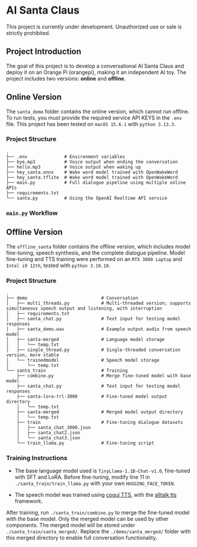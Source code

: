 # AI Santa Claus

This project is currently under development. Unauthorized use or sale is strictly prohibited.

## Project Introduction

The goal of this project is to develop a conversational AI Santa Claus and deploy it on an Orange Pi (orangepi), making it an independent AI toy. The project includes two versions: **online** and **offline**.

## Online Version

The `santa_demo` folder contains the online version, which cannot run offline. To run tests, you must provide the required service API KEYS in the `.env` file. This project has been tested on `macOS 15.6.1` with `python 3.13.3`.

### Project Structure

```
.
├── .env              # Environment variables
├── bye.mp3           # Voice output when ending the conversation
├── hello.mp3         # Voice output when waking up
├── hey_santa.onnx    # Wake word model trained with OpenWakeWord
├── hey_santa.tflite  # Wake word model trained with OpenWakeWord
├── main.py           # Full dialogue pipeline using multiple online APIs
├── requirements.txt  
└── santa.py          # Using the OpenAI Realtime API service
```

### `main.py` Workflow

## Offline Version

The `offline_santa` folder contains the offline version, which includes model fine-tuning, speech synthesis, and the complete dialogue pipeline. Model fine-tuning and TTS training were performed on an `RTX 3060 Laptop` and `Intel i9 12th`, tested with `python 3.10.18`.

### Project Structure

```
.
├── demo                            # Conversation
│   ├── multi_threads.py            # Multi-threaded version; supports simultaneous speech output and listening, with interruption
│   ├── requirements.txt
│   ├── santa_chat.py               # Text input for testing model responses
│   ├── santa_demo.wav              # Example output audio from speech model
│   ├── santa-merged                # Language model storage
│   │   └── temp.txt
│   ├── single_thread.py            # Single-threaded conversation version, more stable
│   └── trainedmodel                # Speech model storage
│       └── temp.txt
└── santa_train                     # Training
    ├── combine.py                  # Merge fine-tuned model with base model
    ├── santa_chat.py               # Text input for testing model responses
    ├── santa-lora-trl-3000         # Fine-tuned model output directory
    │   └── temp.txt
    ├── santa-merged                # Merged model output directory
    │   └── temp.txt
    ├── train                       # Fine-tuning dialogue datasets
    │   ├── santa_chat_3000.json
    │   ├── santa_chat2.json
    │   └── santa_chat3.json
    └── train_llama.py              # Fine-tuning script
```

### Training Instructions

* The base language model used is `TinyLlama-1.1B-Chat-v1.0`, fine-tuned with SFT and LoRA.
  Before fine-tuning, modify line 11 in `./santa_train/train_llama.py` with your own `HUGGING_FACE_TOKEN`.

* The speech model was trained using [coqui TTS](https://github.com/coqui-ai/TTS), with the [alltalk tts](https://github.com/erew123/alltalk_tts) framework.

After training, run `./santa_train/combine.py` to merge the fine-tuned model with the base model. Only the merged model can be used by other components. The merged model will be stored under `./santa_train/santa_merged/`.
Replace the `./demo/santa_merged/` folder with this merged directory to enable full conversation functionality.
